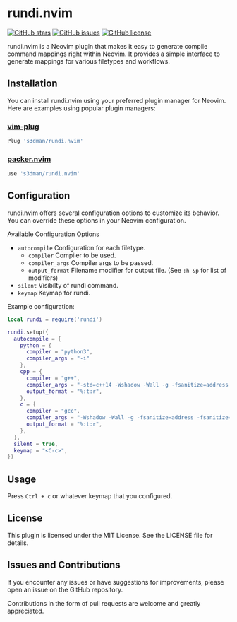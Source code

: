 # rundi.nvim

[![GitHub stars](https://img.shields.io/github/stars/s3dman/rundi.nvim)](https://github.com/s3dman/rundi.nvim/stargazers)
[![GitHub issues](https://img.shields.io/github/issues/s3dman/rundi.nvim)](https://github.com/s3dman/rundi.nvim/issues)
[![GitHub license](https://img.shields.io/github/license/s3dman/rundi.nvim)](https://github.com/s3dman/rundi.nvim/blob/main/LICENSE)

rundi.nvim is a Neovim plugin that makes it easy to generate compile command mappings right within Neovim. It provides a simple interface to generate mappings for various filetypes and workflows.

## Installation

You can install rundi.nvim using your preferred plugin manager for Neovim. Here are examples using popular plugin managers:

### [vim-plug](https://github.com/junegunn/vim-plug)
```lua
Plug 's3dman/rundi.nvim'
```

### [packer.nvim](https://github.com/wbthomason/packer.nvim)
```lua
use 's3dman/rundi.nvim'
```

## Configuration
rundi.nvim offers several configuration options to customize its behavior. You can override these options in your Neovim configuration.

Available Configuration Options
- `autocompile` Configuration for each filetype.
	- `compiler` Compiler to be used.
	- `compiler_args` Compiler args to be passed.
	- `output_format` Filename modifier for output file. (See `:h &p` for list of modifiers)
- `silent` Visibilty of rundi command.
- `keymap` Keymap for rundi.

Example configuration:
```lua
local rundi = require('rundi')

rundi.setup({
  autocompile = {
    python = {
      compiler = "python3",
	  compiler_args = "-i"
    },
    cpp = {
      compiler = "g++",
      compiler_args = "-std=c++14 -Wshadow -Wall -g -fsanitize=address -fsanitize=undefined -D_GLIBCXX_DEBUG",
      output_format = "%:t:r",
    },
    c = {
      compiler = "gcc",
      compiler_args = "-Wshadow -Wall -g -fsanitize=address -fsanitize=undefined -D_GLIBCXX_DEBUG",
      output_format = "%:t:r",
    },
  },
  silent = true,
  keymap = "<C-c>",
})
```

## Usage
Press `Ctrl + c` or whatever keymap that you configured.

## License
This plugin is licensed under the MIT License. See the LICENSE file for details.

## Issues and Contributions
If you encounter any issues or have suggestions for improvements, please open an issue on the GitHub repository.

Contributions in the form of pull requests are welcome and greatly appreciated.
